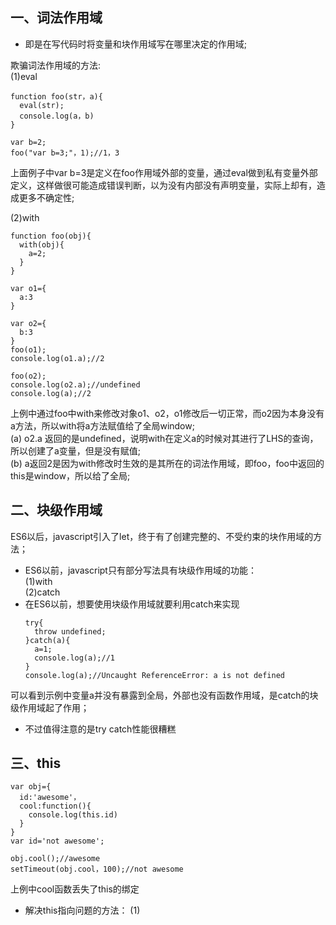 ## 一、词法作用域
* 即是在写代码时将变量和块作用域写在哪里决定的作用域;

欺骗词法作用域的方法:<br>
(1)eval
```
function foo(str，a){
  eval(str);
  console.log(a，b)
}

var b=2;
foo("var b=3;"，1);//1，3
```
上面例子中var b=3是定义在foo作用域外部的变量，通过eval做到私有变量外部定义，这样做很可能造成错误判断，以为没有内部没有声明变量，实际上却有，造成更多不确定性;

(2)with
```
function foo(obj){
  with(obj){
    a=2;
  }
}

var o1={
  a:3
}

var o2={
  b:3
}
foo(o1);
console.log(o1.a);//2

foo(o2);
console.log(o2.a);//undefined
console.log(a);//2 
```
上例中通过foo中with来修改对象o1、o2，o1修改后一切正常，而o2因为本身没有a方法，所以with将a方法赋值给了全局window;<br>
(a) o2.a 返回的是undefined，说明with在定义a的时候对其进行了LHS的查询，所以创建了a变量，但是没有赋值;<br>
(b) a返回2是因为with修改时生效的是其所在的词法作用域，即foo，foo中返回的this是window，所以给了全局;<br>




##  二、块级作用域
ES6以后，javascript引入了let，终于有了创建完整的、不受约束的块作用域的方法；
* ES6以前，javascript只有部分写法具有块级作用域的功能：<br>
(1)with<br>
(2)catch
* 在ES6以前，想要使用块级作用域就要利用catch来实现
  ```
  try{
    throw undefined;
  }catch(a){
    a=1;
    console.log(a);//1
  }
  console.log(a);//Uncaught ReferenceError: a is not defined
  ```
可以看到示例中变量a并没有暴露到全局，外部也没有函数作用域，是catch的块级作用域起了作用；
* 不过值得注意的是try catch性能很糟糕
 
## 三、this

```
var obj={
  id:'awesome'，
  cool:function(){
    console.log(this.id)
  }
}
var id='not awesome';

obj.cool();//awesome
setTimeout(obj.cool，100);//not awesome
```
上例中cool函数丢失了this的绑定<br>
* 解决this指向问题的方法：
(1)
